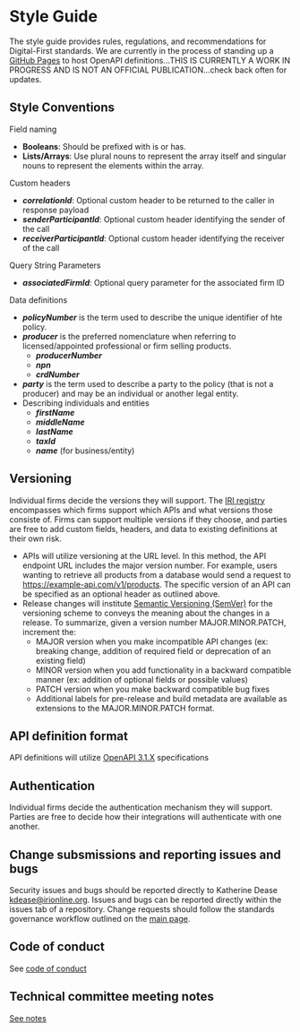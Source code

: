 # Style Guide

The style guide provides rules, regulations, and recommendations for Digital-First standards. We are currently in the process of standing up a [GitHub Pages](https://insured-retirement-institute.github.io/Style-Guide/) to host OpenAPI definitions...THIS IS CURRENTLY A WORK IN PROGRESS AND IS NOT AN OFFICIAL PUBLICATION...check back often for updates.

## Style Conventions

Field naming
- **Booleans**: Should be prefixed with is or has.
- **Lists/Arrays**: Use plural nouns to represent the array itself and singular nouns to represent the elements within the array.

Custom headers
- **_correlationId_**: Optional custom header to be returned to the caller in response payload
- **_senderParticipantId_**: Optional custom header identifying the sender of the call
- **_receiverParticipantId_**: Optional custom header identifying the receiver of the call

Query String Parameters
- **_associatedFirmId_**: Optional query parameter for the associated firm ID

Data definitions
- **_policyNumber_** is the term used to describe the unique identifier of hte policy.
- **_producer_** is the preferred nomenclature when referring to licensed/appointed professional or firm selling products.
  - **_producerNumber_**
  - **_npn_**
  - **_crdNumber_**
- **_party_** is the term used to describe a party to the policy (that is not a producer) and may be an individual or another legal entity.
- Describing individuals and entities
  - **_firstName_**
  - **_middleName_**
  - **_lastName_**
  - **_taxId_**
  - **_name_** (for business/entity)

## Versioning

Individual firms decide the versions they will support.
The [IRI registry](#) encompasses which firms support which APIs and what versions those consiste of. Firms can support multiple versions if they choose, and parties are free to add custom fields, headers, and data to existing definitions at their own risk.

- APIs will utilize versioning at the URL level. In this method, the API endpoint URL includes the major version number. For example, users wanting to retrieve all products from a database would send a request to https://example-api.com/v1/products. The specific version of an API can be specified as an optional header as outlined above.
- Release changes will institute [Semantic Versioning (SemVer)](https://semver.org/) for the versioning scheme to conveys the meaning about the changes in a release. To summarize, given a version number MAJOR.MINOR.PATCH, increment the:
  - MAJOR version when you make incompatible API changes (ex: breaking change, addition of required field or deprecation of an existing field)
  - MINOR version when you add functionality in a backward compatible manner (ex: addition of optional fields or possible values)
  - PATCH version when you make backward compatible bug fixes
  - Additional labels for pre-release and build metadata are available as extensions to the MAJOR.MINOR.PATCH format.

## API definition format

API definitions will utilize [OpenAPI 3.1.X](https://swagger.io/specification/) specifications

## Authentication

Individual firms decide the authentication mechanism they will support. Parties are free to decide how their integrations will authenticate with one another.

## Change subsmissions and reporting issues and bugs

Security issues and bugs should be reported directly to Katherine Dease kdease@irionline.org. Issues and bugs can be reported directly within the issues tab of a repository. Change requests should follow the standards governance workflow outlined on the [main page](https://github.com/Insured-Retirement-Institute).

## Code of conduct

See [code of conduct](https://github.com/Insured-Retirement-Institute/Style-Guide/blob/main/CODE_OF_CONDUCT.md)

## Technical committee meeting notes

[See notes](https://github.com/Insured-Retirement-Institute/Style-Guide/tree/main/Technical%20Committee%20Meeting%20Notes)
